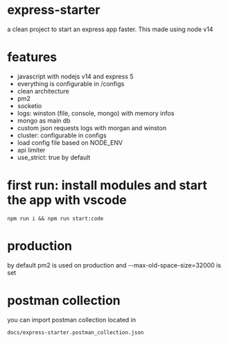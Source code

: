 # express-starter
a clean project to start an express app faster. This made using node v14

# features
- javascript with nodejs v14 and express 5
- everything is configurable in /configs
- clean architecture
- pm2 
- socketio
- logs: winston (file, console, mongo) with memory infos 
- mongo as main db
- custom json requests logs with morgan and winston
- cluster: configurable in configs
- load config file based on NODE_ENV
- api limiter
- use_strict: true by default


# first run: install modules and start the app with vscode
```
npm run i && npm run start:code
```

# production
by default pm2 is used on production and --max-old-space-size=32000 is set

# postman collection
you can import postman collection located in
```
docs/express-starter.postman_collection.json
```